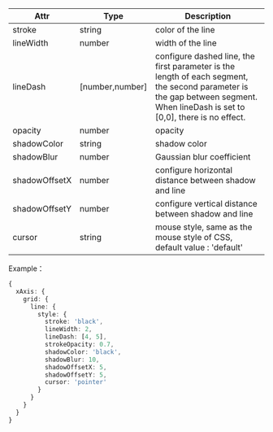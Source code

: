 <!--line style-->

| Attr        | Type            | Description                                                                                                   |
| ------------- | --------------- | ------------------------------------------------------------------------------------------------------ |
| stroke        | string          | color of the line                                                                                               |
| lineWidth     | number          | width of the line                                                                                                   |
| lineDash      | [number,number] | configure dashed line, the first parameter is the length of each segment, the second parameter is the gap between segment. When lineDash is set to [0,0], there is no effect. |
| opacity       | number          | opacity                                                                                                 |
| shadowColor   | string          | shadow color                                                                                               |
| shadowBlur    | number          | Gaussian blur coefficient                                                                                           |
| shadowOffsetX | number          | configure horizontal distance between shadow and line                                                                               |
| shadowOffsetY | number          | configure vertical distance between shadow and line                                                                               |
| cursor        | string          | mouse style, same as the mouse style of CSS, default value : 'default'                                                           |

Example：

```ts
{
  xAxis: {
    grid: {
      line: {
        style: {
          stroke: 'black',
          lineWidth: 2,
          lineDash: [4, 5],
          strokeOpacity: 0.7,
          shadowColor: 'black',
          shadowBlur: 10,
          shadowOffsetX: 5,
          shadowOffsetY: 5,
          cursor: 'pointer'
        }
      }
    }
  }
}
```
